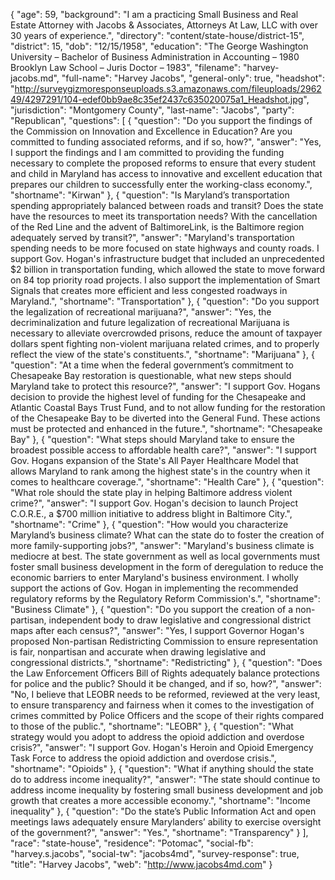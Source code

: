 {
  "age": 59,
  "background": "I am a practicing Small Business and Real Estate Attorney with Jacobs & Associates, Attorneys At Law, LLC with over 30 years of experience.",
  "directory": "content/state-house/district-15",
  "district": 15,
  "dob": "12/15/1958",
  "education": "The George Washington University – Bachelor of Business Administration in Accounting – 1980  Brooklyn Law School – Juris Doctor – 1983",
  "filename": "harvey-jacobs.md",
  "full-name": "Harvey Jacobs",
  "general-only": true,
  "headshot": "http://surveygizmoresponseuploads.s3.amazonaws.com/fileuploads/296249/4297291/104-edef0bb9ae8c35ef2437c635020075a1_Headshot.jpg",
  "jurisdiction": "Montgomery County",
  "last-name": "Jacobs",
  "party": "Republican",
  "questions": [
    {
      "question": "Do you support the findings of the Commission on Innovation and Excellence in Education? Are you committed to funding associated reforms, and if so, how?",
      "answer": "Yes, I support the findings and I am committed to providing the funding necessary to complete the proposed reforms to ensure that every student and child in Maryland has access to innovative and excellent education that prepares our children to successfully enter the working-class economy.",
      "shortname": "Kirwan"
    },
    {
      "question": "Is Maryland’s transportation spending appropriately balanced between roads and transit? Does the state have the resources to meet its transportation needs? With the cancellation of the Red Line and the advent of BaltimoreLink, is the Baltimore region adequately served by transit?",
      "answer": "Maryland's transportation spending needs to be more focused on state highways and county roads. I support Gov. Hogan's infrastructure budget that included an unprecedented $2 billion in transportation funding, which allowed the state to move forward on 84 top priority road projects. I also support the implementation of Smart Signals that creates more efficient and less congested roadways in Maryland.",
      "shortname": "Transportation"
    },
    {
      "question": "Do you support the legalization of recreational marijuana?",
      "answer": "Yes, the decriminalization and future legalization of recreational Marijuana is necessary to alleviate overcrowded prisons, reduce the amount of taxpayer dollars spent fighting non-violent marijuana related crimes, and to properly reflect the view of the state's constituents.",
      "shortname": "Marijuana"
    },
    {
      "question": "At a time when the federal government’s commitment to Chesapeake Bay restoration is questionable, what new steps should Maryland take to protect this resource?",
      "answer": "I support Gov. Hogans decision to provide the  highest level of funding for the Chesapeake and Atlantic Coastal Bays Trust Fund, and to not allow funding for the restoration of the Chesapeake Bay to be diverted into the General Fund. These actions must be protected and enhanced in the future.",
      "shortname": "Chesapeake Bay"
    },
    {
      "question": "What steps should Maryland take to ensure the broadest possible access to affordable health care?",
      "answer": "I support Gov. Hogans expansion of the State's All Payer Healthcare Model that allows Maryland to rank among the highest state's in the country when it comes to healthcare coverage.",
      "shortname": "Health Care"
    },
    {
      "question": "What role should the state play in helping Baltimore address violent crime?",
      "answer": "I support Gov. Hogan's decision to launch Project C.O.R.E., a $700 million initiative to address blight in Baltimore City.",
      "shortname": "Crime"
    },
    {
      "question": "How would you characterize Maryland’s business climate? What can the state do to foster the creation of more family-supporting jobs?",
      "answer": "Maryland's business climate is mediocre at best. The state government as well as local governments must foster small business development in the form of deregulation to reduce the economic barriers to enter Maryland's business environment. I wholly support the actions of Gov. Hogan in implementing the recommended regulatory reforms by the Regulatory Reform Commission's.",
      "shortname": "Business Climate"
    },
    {
      "question": "Do you support the creation of a non-partisan, independent body to draw legislative and congressional district maps after each census?",
      "answer": "Yes, I support Governor Hogan's proposed Non-partisan Redistricting Commission to ensure representation is fair, nonpartisan and accurate when drawing legislative and congressional districts.",
      "shortname": "Redistricting"
    },
    {
      "question": "Does the Law Enforcement Officers Bill of Rights adequately balance protections for police and the public? Should it be changed, and if so, how?",
      "answer": "No, I believe that LEOBR needs to be reformed, reviewed at the very least, to ensure transparency and fairness when it comes to the investigation of crimes committed by Police Officers and the scope of their rights compared to those of the public.",
      "shortname": "LEOBR"
    },
    {
      "question": "What strategy would you adopt to address the opioid addiction and overdose crisis?",
      "answer": "I support Gov. Hogan's Heroin and Opioid Emergency Task Force to address the opioid addiction and overdose crisis.",
      "shortname": "Opioids"
    },
    {
      "question": "What if anything should the state do to address income inequality?",
      "answer": "The state should continue to address income inequality by fostering small business development and job growth that creates a more accessible economy.",
      "shortname": "Income inequality"
    },
    {
      "question": "Do the state’s Public Information Act and open meetings laws adequately ensure Marylanders’ ability to exercise oversight of the government?",
      "answer": "Yes.",
      "shortname": "Transparency"
    }
  ],
  "race": "state-house",
  "residence": "Potomac",
  "social-fb": "harvey.s.jacobs",
  "social-tw": "jacobs4md",
  "survey-response": true,
  "title": "Harvey Jacobs",
  "web": "http://www.jacobs4md.com"
}
